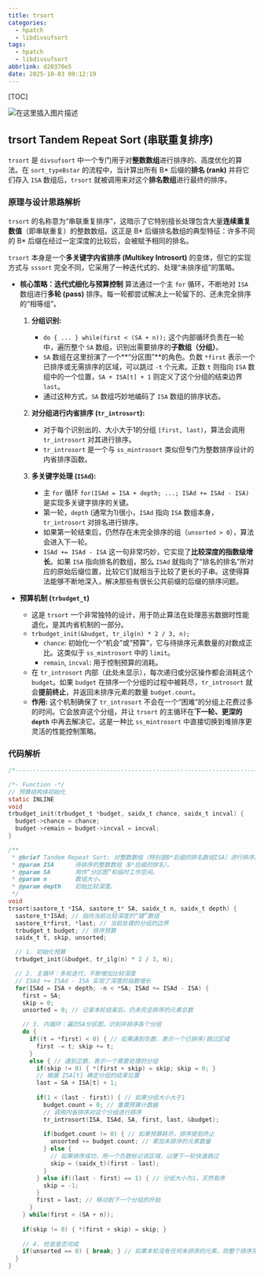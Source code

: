 ```yaml
---
title: trsort
categories:
  - hpatch
  - libdivsufsort
tags:
  - hpatch
  - libdivsufsort
abbrlink: d20370e5
date: 2025-10-03 09:12:19
---
```

<meta name="referrer" content="no-referrer" />

[TOC]

![在这里插入图片描述](https://i-blog.csdnimg.cn/direct/fb95e2e923c445e6a3e6eb82b5c36248.png)

## trsort **Tandem Repeat Sort (串联重复排序)**

`trsort` 是 `divsufsort` 中一个专门用于对**整数数组**进行排序的、高度优化的算法。在 `sort_typeBstar` 的流程中，当计算出所有 B\* 后缀的**排名 (rank)** 并将它们存入 `ISA` 数组后，`trsort` 就被调用来对这个**排名数组**进行最终的排序。

### **原理与设计思路解析**

`trsort` 的名称意为“串联重复排序”，这暗示了它特别擅长处理包含大量**连续重复数值**（即串联重复）的整数数组。这正是 B\* 后缀排名数组的典型特征：许多不同的 B\* 后缀在经过一定深度的比较后，会被赋予相同的排名。

`trsort` 本身是一个**多关键字内省排序 (Multikey Introsort)** 的变体，但它的实现方式与 `sssort` 完全不同，它采用了一种迭代式的、处理“未排序组”的策略。

*   **核心策略：迭代式细化与预算控制**
    算法通过一个主 `for` 循环，不断地对 `ISA` 数组进行**多轮 (pass)** 排序。每一轮都尝试解决上一轮留下的、还未完全排序的“相等组”。

    1.  **分组识别:**
        *   `do { ... } while(first < (SA + n));` 这个内部循环负责在一轮中，遍历整个 `SA` 数组，识别出需要排序的**子数组（分组）**。
        *   `SA` 数组在这里扮演了一个**“分区图”**的角色。负数 `*first` 表示一个已排序或无需排序的区域，可以跳过 `-t` 个元素。正数 `t` 则指向 `ISA` 数组中的一个位置，`SA + ISA[t] + 1` 则定义了这个分组的结束边界 `last`。
        *   通过这种方式，`SA` 数组巧妙地编码了 `ISA` 数组的排序状态。

    2.  **对分组进行内省排序 (`tr_introsort`):**
        *   对于每个识别出的、大小大于1的分组 `[first, last)`，算法会调用 `tr_introsort` 对其进行排序。
        *   `tr_introsort` 是一个与 `ss_mintrosort` 类似但专门为整数排序设计的内省排序函数。

    3.  **多关键字处理 (`ISAd`):**
        *   主 `for` 循环 `for(ISAd = ISA + depth; ...; ISAd += ISAd - ISA)` 是实现多关键字排序的关键。
        *   第一轮，`depth` (通常为1)很小，`ISAd` 指向 `ISA` 数组本身，`tr_introsort` 对排名进行排序。
        *   如果第一轮结束后，仍然存在未完全排序的组（`unsorted > 0`），算法会进入下一轮。
        *   `ISAd += ISAd - ISA` 这一句非常巧妙，它实现了**比较深度的指数级增长**。如果 `ISA` 指向排名的数组，那么 `ISAd` 就指向了“排名的排名”所对应的原始后缀位置，比较它们就相当于比较了更长的子串。这使得算法能够不断地深入，解决那些有很长公共前缀的后缀的排序问题。

*   **预算机制 (`trbudget_t`)**
    *   这是 `trsort` 一个非常独特的设计，用于防止算法在处理恶劣数据时性能退化，是其内省机制的一部分。
    *   `trbudget_init(&budget, tr_ilg(n) * 2 / 3, n);`
        *   `chance`: 初始化一个“机会”或“预算”，它与待排序元素数量的对数成正比。这类似于 `ss_mintrosort` 中的 `limit`。
        *   `remain`, `incval`: 用于控制预算的消耗。
    *   在 `tr_introsort` 内部（此处未显示），每次递归或分区操作都会消耗这个 `budget`。如果 `budget` 在排序一个分组的过程中被耗尽，`tr_introsort` 就会**提前终止**，并返回未排序元素的数量 `budget.count`。
    *   **作用:** 这个机制确保了 `tr_introsort` 不会在一个“困难”的分组上花费过多的时间。它会放弃这个分组，并让 `trsort` 的主循环在**下一轮、更深的 `depth`** 中再去解决它。这是一种比 `ss_mintrosort` 中直接切换到堆排序更灵活的性能控制策略。

### **代码解析**

```c
/*---------------------------------------------------------------------------*/

/*- Function -*/
// 预算结构体初始化
static INLINE
void
trbudget_init(trbudget_t *budget, saidx_t chance, saidx_t incval) {
  budget->chance = chance;
  budget->remain = budget->incval = incval;
}

/**
 * @brief Tandem Repeat Sort: 对整数数组（特别是B*后缀的排名数组ISA）进行排序。
 * @param ISA      待排序的整数数组（B*后缀的排名）。
 * @param SA       用作“分区图”和临时工作空间。
 * @param n        数组大小。
 * @param depth    初始比较深度。
 */
void
trsort(sastore_t *ISA, sastore_t* SA, saidx_t n, saidx_t depth) {
  sastore_t*ISAd; // 指向当前比较深度的“键”数组
  sastore_t*first, *last; // 当前处理的分组的边界
  trbudget_t budget; // 排序预算
  saidx_t t, skip, unsorted;

  // 1. 初始化预算
  trbudget_init(&budget, tr_ilg(n) * 2 / 3, n);

  // 2. 主循环：多轮迭代，不断增加比较深度
  // ISAd += ISAd - ISA 实现了深度的指数增长
  for(ISAd = ISA + depth; -n < *SA; ISAd += ISAd - ISA) {
    first = SA;
    skip = 0;
    unsorted = 0; // 记录本轮结束后，仍未完全排序的元素总数

    // 3. 内循环：遍历SA分区图，识别并排序各个分组
    do {
      if((t = *first) < 0) { // 如果遇到负数，表示一个已排序/跳过区域
        first -= t; skip += t; 
      }
      else { // 遇到正数，表示一个需要处理的分组
        if(skip != 0) { *(first + skip) = skip; skip = 0; }
        // 根据 ISA[t] 确定分组的结束位置
        last = SA + ISA[t] + 1;
        
        if(1 < (last - first)) { // 如果分组大小大于1
          budget.count = 0; // 重置预算计数器
          // 调用内省排序对这个分组进行排序
          tr_introsort(ISA, ISAd, SA, first, last, &budget);
          
          if(budget.count != 0) { // 如果预算耗尽，排序提前终止
            unsorted += budget.count; // 累加未排序的元素数量
          } else { 
            // 如果排序成功，用一个负数标记该区域，以便下一轮快速跳过
            skip = (saidx_t)(first - last); 
          }
        } else if((last - first) == 1) { // 分组大小为1，天然有序
          skip = -1;
        }
        first = last; // 移动到下一个分组的开始
      }
    } while(first < (SA + n));
    
    if(skip != 0) { *(first + skip) = skip; }
    
    // 4. 检查是否完成
    if(unsorted == 0) { break; } // 如果本轮没有任何未排序的元素，则整个排序完成
  }
}
``````